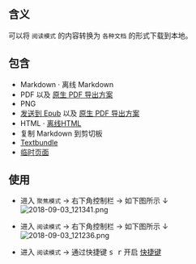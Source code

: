 含义
---
可以将 `阅读模式` 的内容转换为 `各种文档` 的形式下载到本地。

包含
---
- Markdown · 离线 Markdown
- PDF 以及 [原生 PDF 导出方案](http://ksria.com/simpread/docs/#/Sync?id=pdf)
- PNG
- [发送到 Epub](发送到-Epub)  以及 [原生 PDF 导出方案](http://ksria.com/simpread/docs/#/Sync?id=epub)
- HTML · [离线HTML](离线HTML)
- 复制 Markdown 到剪切板
- [Textbundle](Texubundle)
- [临时页面](临时页面)

使用
---
- 进入 `聚焦模式` → 右下角控制栏 → 如下图所示 ↓  
![2018-09-03_121341.png](https://i.loli.net/2018/09/03/5b8cb586d5749.png)

- 进入 `阅读模式` → 右下角控制栏 → 如下图所示 ↓  
![2018-09-03_121236.png](https://i.loli.net/2018/09/03/5b8cb5284b7e9.png)

- 进入 `阅读模式` → 通过快捷键 <kbd>s r</kbd> 开启 [快捷键](%E5%BF%AB%E6%8D%B7%E9%94%AE) 